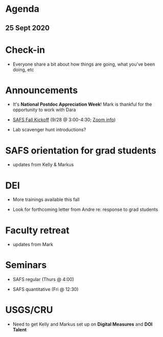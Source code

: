 # Agenda

## 25 Sept 2020


# Check-in

* Everyone share a bit about how things are going, what you've been doing, etc


# Announcements

* It's **National Postdoc Appreciation Week**! Mark is thankful for the opportunity to work with Dara

* [SAFS Fall Kickoff](https://www.youtube.com/watch?v=aodExBb_2yk) (9/28 @ 3:00-4:30; [Zoom info](https://washington.zoom.us/j/98923029213))

* Lab scavenger hunt introductions?


# SAFS orientation for grad students

* updates from Kelly & Markus


# DEI

* More trainings available this fall

* Look for forthcoming letter from Andre re: response to grad students


# Faculty retreat

* updates from Mark


# Seminars

* SAFS regular (Thurs @ 4:00)

* SAFS quantitative (Fri @ 12:30)


# USGS/CRU

* Need to get Kelly and Markus set up on **Digital Measures** and **DOI Talent**


